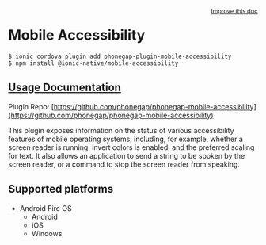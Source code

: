 <a style="float:right;font-size:12px;" href="http://github.com/ionic-team/ionic-native/edit/master/src/@ionic-native/plugins/mobile-accessibility/index.ts#L1">
  Improve this doc
</a>

# Mobile Accessibility

```
$ ionic cordova plugin add phonegap-plugin-mobile-accessibility
$ npm install @ionic-native/mobile-accessibility
```

## [Usage Documentation](https://ionicframework.com/docs/native/mobile-accessibility/)

Plugin Repo: [https://github.com/phonegap/phonegap-mobile-accessibility](https://github.com/phonegap/phonegap-mobile-accessibility)

This plugin exposes information on the status of various accessibility features of mobile operating systems, including, for example, whether a screen reader is running, invert colors is enabled, and the preferred scaling for text.
It also allows an application to send a string to be spoken by the screen reader, or a command to stop the screen reader from speaking.

## Supported platforms

- Android Fire OS
  - Android
  - iOS
  - Windows
  


